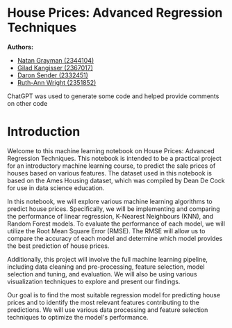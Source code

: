 # **House Prices: Advanced Regression Techniques**

**Authors:**

* [Natan Grayman (2344104)](https://www.kaggle.com/natangrayman)
* [Gilad Kangisser (2367017)](https://www.kaggle.com/giladkangisser)
* [Daron Sender (2332451)](https://www.kaggle.com/daronsender)
* [Ruth-Ann Wright (2351852)](https://www.kaggle.com/ruthannwright)

ChatGPT was used to generate some code and helped provide comments on other code

# **Introduction**
Welcome to this machine learning notebook on House Prices: Advanced Regression Techniques. This notebook is intended to be a practical project for an introductory machine learning course, to predict the sale prices of houses based on various features. The dataset used in this notebook is based on the Ames Housing dataset, which was compiled by Dean De Cock for use in data science education.

In this notebook, we will explore various machine learning algorithms to predict house prices. Specifically, we will be implementing and comparing the performance of linear regression, K-Nearest Neighbours (KNN), and Random Forest models. To evaluate the performance of each model, we will utilize the Root Mean Square Error (RMSE). The RMSE will allow us to compare the accuracy of each model and determine which model provides the best prediction of house prices.

Additionally, this project will involve the full machine learning pipeline, including data cleaning and pre-processing, feature selection, model selection and tuning, and evaluation. We will also be using various visualization techniques to explore and present our findings.

Our goal is to find the most suitable regression model for predicting house prices and to identify the most relevant features contributing to the predictions. We will use various data processing and feature selection techniques to optimize the model's performance.
